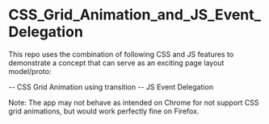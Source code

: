 # CSS_Grid_Animation_and_JS_Event_Delegation

This repo uses the combination of following CSS and JS features to demonstrate a concept that can serve as an exciting page layout model/proto:

-- CSS Grid Animation using transition
-- JS Event Delegation

Note: The app may not behave as intended on Chrome for not support CSS grid animations, but would work perfectly fine on Firefox.
